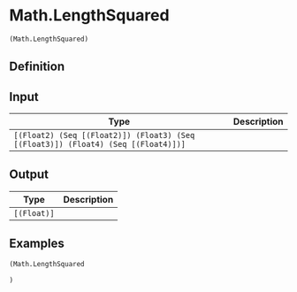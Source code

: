 # Math.LengthSquared

```clojure
(Math.LengthSquared)
```

## Definition


## Input
| Type | Description |
|------|-------------|
| `[(Float2) (Seq [(Float2)]) (Float3) (Seq [(Float3)]) (Float4) (Seq [(Float4)])]` |  |


## Output
| Type | Description |
|------|-------------|
| `[(Float)]` |  |


## Examples

```clojure
(Math.LengthSquared

)
```
